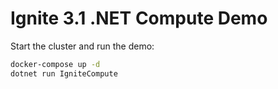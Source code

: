 # Ignite 3.1 .NET Compute Demo

Start the cluster and run the demo:

```bash
docker-compose up -d
dotnet run IgniteCompute
```

